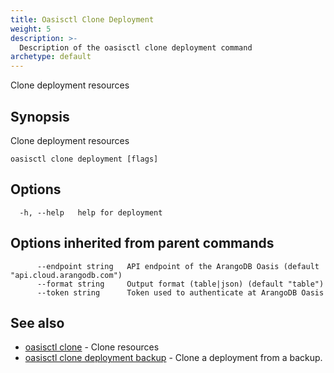 ```yaml
---
title: Oasisctl Clone Deployment
weight: 5
description: >-
  Description of the oasisctl clone deployment command
archetype: default
---
```

Clone deployment resources

## Synopsis

Clone deployment resources

```
oasisctl clone deployment [flags]
```

## Options

```
  -h, --help   help for deployment
```

## Options inherited from parent commands

```
      --endpoint string   API endpoint of the ArangoDB Oasis (default "api.cloud.arangodb.com")
      --format string     Output format (table|json) (default "table")
      --token string      Token used to authenticate at ArangoDB Oasis
```

## See also

* [oasisctl clone](_index.md)	 - Clone resources
* [oasisctl clone deployment backup](clone-deployment-backup.md)	 - Clone a deployment from a backup.

